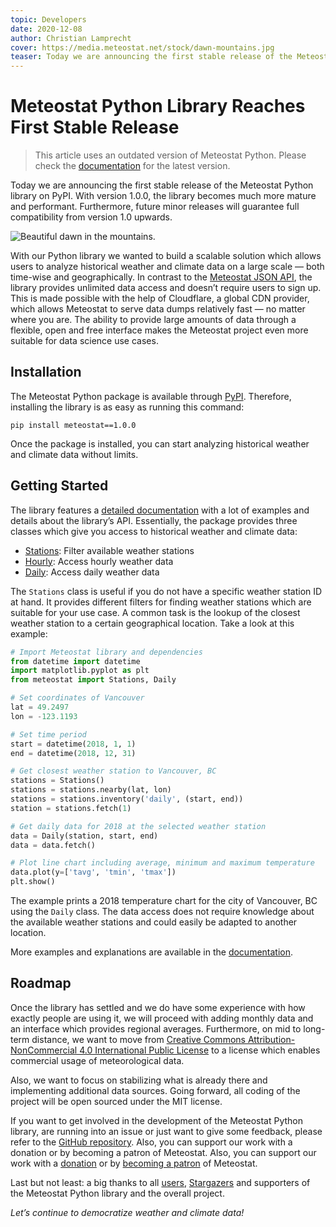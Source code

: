 ```yaml
---
topic: Developers
date: 2020-12-08
author: Christian Lamprecht
cover: https://media.meteostat.net/stock/dawn-mountains.jpg
teaser: Today we are announcing the first stable release of the Meteostat Python library on PyPI.
---
```


# Meteostat Python Library Reaches First Stable Release

> This article uses an outdated version of Meteostat Python. Please check the [documentation](https://dev.meteostat.net/python/) for the latest version.

Today we are announcing the first stable release of the Meteostat Python library on PyPI. With version 1.0.0, the library becomes much more mature and performant. Furthermore, future minor releases will guarantee full compatibility from version 1.0 upwards.

![Beautiful dawn in the mountains.](https://media.meteostat.net/stock/dawn-mountains.jpg)

With our Python library we wanted to build a scalable solution which allows users to analyze historical weather and climate data on a large scale — both time-wise and geographically. In contrast to the [Meteostat JSON API](https://dev.meteostat.net/api/), the library provides unlimited data access and doesn’t require users to sign up. This is made possible with the help of Cloudflare, a global CDN provider, which allows Meteostat to serve data dumps relatively fast — no matter where you are. The ability to provide large amounts of data through a flexible, open and free interface makes the Meteostat project even more suitable for data science use cases.

## Installation

The Meteostat Python package is available through [PyPI](https://pypi.org/project/meteostat/). Therefore, installing the library is as easy as running this command:

```
pip install meteostat==1.0.0
```

Once the package is installed, you can start analyzing historical weather and climate data without limits.

## Getting Started

The library features a [detailed documentation](https://dev.meteostat.net/python/) with a lot of examples and details about the library’s API. Essentially, the package provides three classes which give you access to historical weather and climate data:

* [Stations](https://dev.meteostat.net/python/stations.html): Filter available weather stations
* [Hourly](https://dev.meteostat.net/python/hourly.html): Access hourly weather data
* [Daily](https://dev.meteostat.net/python/daily.html): Access daily weather data

The `Stations` class is useful if you do not have a specific weather station ID at hand. It provides different filters for finding weather stations which are suitable for your use case. A common task is the lookup of the closest weather station to a certain geographical location. Take a look at this example:

```py
# Import Meteostat library and dependencies
from datetime import datetime
import matplotlib.pyplot as plt
from meteostat import Stations, Daily

# Set coordinates of Vancouver
lat = 49.2497
lon = -123.1193

# Set time period
start = datetime(2018, 1, 1)
end = datetime(2018, 12, 31)

# Get closest weather station to Vancouver, BC
stations = Stations()
stations = stations.nearby(lat, lon)
stations = stations.inventory('daily', (start, end))
station = stations.fetch(1)

# Get daily data for 2018 at the selected weather station
data = Daily(station, start, end)
data = data.fetch()

# Plot line chart including average, minimum and maximum temperature
data.plot(y=['tavg', 'tmin', 'tmax'])
plt.show()
```

The example prints a 2018 temperature chart for the city of Vancouver, BC using the `Daily` class. The data access does not require knowledge about the available weather stations and could easily be adapted to another location.

More examples and explanations are available in the [documentation](https://dev.meteostat.net/python/).

## Roadmap

Once the library has settled and we do have some experience with how exactly people are using it, we will proceed with adding monthly data and an interface which provides regional averages. Furthermore, on mid to long-term distance, we want to move from [Creative Commons Attribution-NonCommercial 4.0 International Public License](https://creativecommons.org/licenses/by-nc/4.0/legalcode) to a license which enables commercial usage of meteorological data.

Also, we want to focus on stabilizing what is already there and implementing additional data sources. Going forward, all coding of the project will be open sourced under the MIT license.

If you want to get involved in the development of the Meteostat Python library, are running into an issue or just want to give some feedback, please refer to the [GitHub repository](https://github.com/meteostat/meteostat-python). Also, you can support our work with a donation or by becoming a patron of Meteostat. Also, you can support our work with a [donation](https://paypal.me/meteostat) or by [becoming a patron](https://www.patreon.com/meteostat) of Meteostat.

Last but not least: a big thanks to all [users](https://github.com/meteostat/meteostat-python/network/dependents), [Stargazers](https://github.com/meteostat/meteostat-python/stargazers) and supporters of the Meteostat Python library and the overall project.

_Let’s continue to democratize weather and climate data!_
